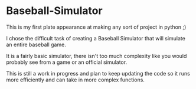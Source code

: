 # Baseball-Simulator
This is my first plate appearance at making any sort of project in python ;) 

I chose the difficult task of creating a Baseball Simulator that will simulate an entire baseball game.

It is a fairly basic simulator, there isn't too much complexity like you would probably see from a game or an official simulator. 

This is still a work in progress and plan to keep updating the code so it runs more efficiently and can take in more complex functions. 

